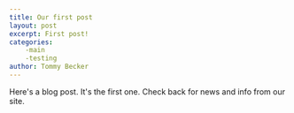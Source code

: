 ```yaml
---
title: Our first post
layout: post
excerpt: First post!
categories:
    -main
    -testing
author: Tommy Becker
---
```

Here's a blog post. It's the first one. Check back for news and info from our site.
